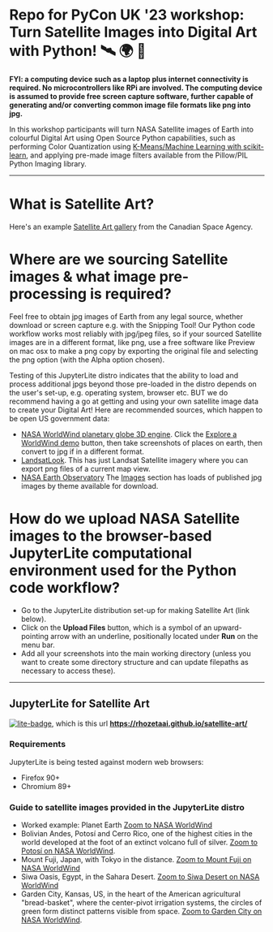 # Repo for PyCon UK '23 workshop: Turn Satellite Images into Digital Art with Python! 🛰️ 🌍 🎨

**FYI: a computing device such as a laptop plus internet connectivity is required. No microcontrollers like RPi are involved. The computing device is assumed to provide free screen capture software, further capable of generating and/or converting common image file formats like png into jpg.**    

In this workshop participants will turn NASA Satellite images of Earth into colourful Digital Art using Open Source Python capabilities, such as performing Color Quantization using [K-Means/Machine Learning with scikit-learn](https://scikit-learn.org/stable/auto_examples/cluster/plot_color_quantization.html), and applying pre-made image filters available from the Pillow/PIL Python Imaging library.

---

# What is Satellite Art?

Here's an example [Satellite Art gallery](https://www.asc-csa.gc.ca/eng/satellites/earth-observation/satelliteart/) from the Canadian Space Agency.

# Where are we sourcing Satellite images & what image pre-processing is required?

Feel free to obtain jpg images of Earth from any legal source, whether download or screen capture e.g. with the Snipping Tool! Our Python code workflow works most reliably with jpg/jpeg files, so if your sourced Satellite images are in a different format, like png, use a free software like Preview on mac osx to make a png copy by exporting the original file and selecting the png option (with the Alpha option chosen).

Testing of this JupyterLite distro indicates that the ability to load and process additional jpgs beyond those pre-loaded in the distro depends on the user's set-up, e.g. operating system, browser etc. BUT we do recommend having a go at getting and using your own satellite image data to create your Digital Art! Here are recommended sources, which happen to be open US government data:

- [NASA WorldWind planetary globe 3D engine](https://worldwind.arc.nasa.gov/). Click the [Explore a WorldWind demo](https://worldwind.earth/explorer/) button, then take screenshots of places on earth, then convert to jpg if in a different format.
- [LandsatLook](https://landsatlook.usgs.gov/explore). This has just Landsat Satellite imagery where you can export png files of a current map view.
- [NASA Earth Observatory](https://earthobservatory.nasa.gov/) The [Images](https://earthobservatory.nasa.gov/images) section has loads of published jpg images by theme available for download.

# How do we upload NASA Satellite images to the browser-based JupyterLite computational environment used for the Python code workflow?
- Go to the JupyterLite distribution set-up for making Satellite Art (link below).
- Click on the **Upload Files** button, which is a symbol of an upward-pointing arrow with an underline, positionally located under **Run** on the menu bar.
- Add all your screenshots into the main working directory (unless you want to create some directory structure and can update filepaths as necessary to access these).

----
## JupyterLite for Satellite Art 

[![lite-badge](https://jupyterlite.rtfd.io/en/latest/_static/badge.svg)](https://rhozetaai.github.io/satellite-art/), which is this url **https://rhozetaai.github.io/satellite-art/**

### Requirements

JupyterLite is being tested against modern web browsers:

- Firefox 90+
- Chromium 89+

### Guide to satellite images provided in the JupyterLite distro
- Worked example: Planet Earth [Zoom to NASA WorldWind](https://worldwind.earth/explorer/)
- Bolivian Andes, Potosí and Cerro Rico, one of the highest cities in the world developed at the foot of an extinct volcano full of silver. [Zoom to Potosí on NASA WorldWind](https://worldwind.earth/explorer/?layers=Blue%20Marble%20%26%20Landsat&lat=-19.5924783&lon=-65.7963796&alt=39787.48&heading=-56.43382166765295&tilt=52&roll=0).
- Mount Fuji, Japan, with Tokyo in the distance. [Zoom to Mount Fuji on NASA WorldWind](https://worldwind.earth/explorer/?layers=Blue%20Marble%20%26%20Landsat&lat=35.4695680&lon=138.9940705&alt=74855.23&heading=105&tilt=67&roll=0)
- Siwa Oasis, Egypt, in the Sahara Desert. [Zoom to Siwa Desert on NASA WorldWind](https://worldwind.earth/explorer/?layers=Blue%20Marble%20%26%20Landsat&lat=29.1959857&lon=25.6606480&alt=25537.95&heading=21.10417181208055&tilt=0&roll=0)
- Garden City, Kansas, US, in the heart of the American agricultural "bread-basket", where the center-pivot irrigation systems, the circles of green form distinct patterns visible from space. [Zoom to Garden City on NASA WorldWind](https://worldwind.earth/explorer/?layers=Blue%20Marble%20%26%20Landsat&lat=37.6656820&lon=-100.6607039&alt=55919.53&heading=0.10417181208055126&tilt=0&roll=0).
